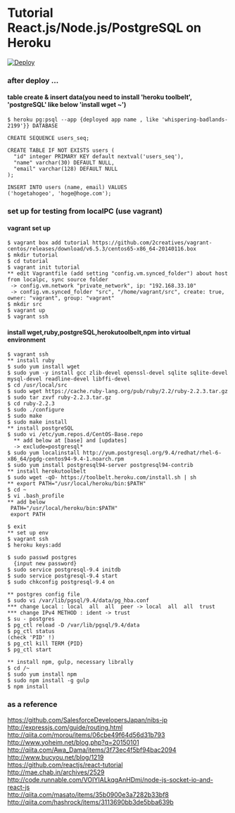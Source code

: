 # Tutorial React.js/Node.js/PostgreSQL on Heroku

[![Deploy](https://www.herokucdn.com/deploy/button.png)](https://heroku.com/deploy)

### after deploy ...
#### table create & insert data(you need to install 'heroku toolbelt', 'postgreSQL' like below 'install wget ~')

    $ heroku pg:psql --app {deployed app name , like 'whispering-badlands-2199'}} DATABASE
    
    CREATE SEQUENCE users_seq;
    
    CREATE TABLE IF NOT EXISTS users (
      "id" integer PRIMARY KEY default nextval('users_seq'),
      "name" varchar(30) DEFAULT NULL,
      "email" varchar(128) DEFAULT NULL
    );
    
    INSERT INTO users (name, email) VALUES
    ('hogetahogeo', 'hoge@hoge.com');

### set up for testing from localPC (use vagrant)
#### vagrant set up

    $ vagrant box add tutorial https://github.com/2creatives/vagrant-centos/releases/download/v6.5.3/centos65-x86_64-20140116.box
    $ mkdir tutorial
    $ cd tutorial
    $ vagrant init tutorial
    ** edit Vagrantfile (add setting "config.vm.synced_folder") about host from localpc, sync source folder
     -> config.vm.network "private_network", ip: "192.168.33.10"
     -> config.vm.synced_folder "src", "/home/vagrant/src", create: true, owner: "vagrant", group: "vagrant"
    $ mkdir src
    $ vagrant up
    $ vagrant ssh

#### install wget,ruby,postgreSQL,herokutoolbelt,npm into virtual environment 

    $ vagrant ssh
    ** install ruby
    $ sudo yum install wget
    $ sudo yum -y install gcc zlib-devel openssl-devel sqlite sqlite-devel mysql-devel readline-devel libffi-devel
    $ cd /usr/local/src
    $ sudo wget https://cache.ruby-lang.org/pub/ruby/2.2/ruby-2.2.3.tar.gz
    $ sudo tar zxvf ruby-2.2.3.tar.gz
    $ cd ruby-2.2.3
    $ sudo ./configure
    $ sudo make
    $ sudo make install
    ** install postgreSQL
    $ sudo vi /etc/yum.repos.d/CentOS-Base.repo
      ** add below at [base] and [updates]
      -> exclude=postgresql*
    $ sudo yum localinstall http://yum.postgresql.org/9.4/redhat/rhel-6-x86_64/pgdg-centos94-9.4-1.noarch.rpm
    $ sudo yum install postgresql94-server postgresql94-contrib
    ** install herokutoolbelt
    $ sudo wget -qO- https://toolbelt.heroku.com/install.sh | sh
    ** export PATH="/usr/local/heroku/bin:$PATH"
    $ cd ~
    $ vi .bash_profile
    ** add below
     PATH="/usr/local/heroku/bin:$PATH"
     export PATH
    
    $ exit
    ** set up env
    $ vagrant ssh
    $ heroku keys:add
    
    $ sudo passwd postgres
      {input new password}
    $ sudo service postgresql-9.4 initdb
    $ sudo service postgresql-9.4 start
    $ sudo chkconfig postgresql-9.4 on
    
    ** postgres config file
    $ sudo vi /var/lib/pgsql/9.4/data/pg_hba.conf
    *** change Local : local  all  all  peer -> local  all  all  trust
    *** change IPv4 METHOD : ident -> trust
    $ su - postgres
    $ pg_ctl reload -D /var/lib/pgsql/9.4/data
    $ pg_ctl status
    (check 'PID' !)
    $ pg_ctl kill TERM {PID}
    $ pg_ctl start

    ** install npm, gulp, necessary librally
    $ cd /~
    $ sudo yum install npm
    $ sudo npm install -g gulp
    $ npm install

### as a reference
https://github.com/SalesforceDevelopersJapan/nibs-jp  
http://expressjs.com/guide/routing.html  
http://qiita.com/morou/items/06cbe49f64d56d31b793  
http://www.yoheim.net/blog.php?q=20150101  
http://qiita.com/Awa_Dama/items/3f73ec4f5bf94bac2094  
http://www.bucyou.net/blog/1219  
https://github.com/reactjs/react-tutorial  
http://mae.chab.in/archives/2529  
http://code.runnable.com/VOIYIALkqgAnHDmj/node-js-socket-io-and-react-js  
http://qiita.com/masato/items/35b0900e3a7282b33bf8  
http://qiita.com/hashrock/items/3113690bb3de5bba639b  
